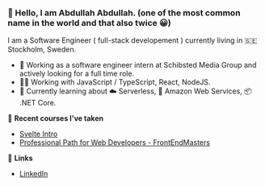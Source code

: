 ### 👋 Hello, I am Abdullah Abdullah. (one of the most common name in the world and that also twice 😀)

I am a Software Engineer ( full-stack developement ) currently living in 🇸🇪 Stockholm, Sweden.

- 🔭 Working as a software engineer intern at Schibsted Media Group and actively looking for a full time role.
- 👨‍💻️ Working with JavaScript / TypeScript, React, NodeJS.
- 🌱 Currently learning about ☁️ Serverless, 🔶 Amazon Web Services, 📦 .NET Core.

🌱 **Recent courses I've taken**

- [Svelte Intro](https://frontendmasters.com/courses/svelte/)
- [Professional Path for Web Developers - FrontEndMasters](https://frontendmasters.com/learn/professional/)

🔗 **Links**

- [LinkedIn](https://www.linkedin.com/in/abdullahcse/)
